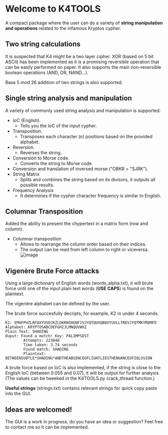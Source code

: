 # Welcome to K4TOOLS

A compact package where the user can do a variety of **string manipulation and operations** related to the infamous Kryptos cypher.


## Two string calculations

It is suspected that K4 might be a two layer cipher. XOR (based on 5 bit ASCII) has been implemented as it is a promising reversible operation that can be easily performed on paper. It also supports the main non-reversible boolean operations (AND, OR, NAND...).

Base 5 mod 26 addition of two strings is also supported.

## Single string analysis and manipulation

A variety of commonly used string analysis and manipulation is supported:
- IoC (English).
	- Tells you the IoC of the input cypher.
- Transposition.
	- Transposes each character (n) positions based on the provided alphabet.
- Reversion.
	- Reverses the string.
- Conversion to Morse code.
	 - Converts the string to Morse code.
- Conversion and translation of inversed morse ("OBKR = "SJRK").
- String Matrix
	- Splits and combines the string based on its divisors, it outputs all possible results.
- Frequency Analysis
	- It determines if the cypher character frequency is similar to English. 

## Columnar Transposition

Added the ability to present the chypertext in a matrix form (row and column).
- Columnar transposition
  	- Allows to rearrange the column order based on their indices.
  	- The output can be read from left column to right or viceversa.
![image](https://github.com/user-attachments/assets/51a74632-f072-437e-b960-89bffc2a3695)

## Vigenère Brute Force attacks

Using a large dictionary of English words (words_alpha.txt), it will brute force until one of the input plain text words (**USE CAPS**)  is found on the plaintext.

The vigenère alphabet can be defined by the user.

The brute force succesfully decripts, for example, K2 in under 4 seconds.

	K2: EMUFPHZLRFAXYUSDJKZLDKRNSHGNFIVJYQTQUXQBQVYUVLLTREVJYQTMKYRDMFD
	Alphabet: KRYPTOSABCDEFGHIJLMNQUVWXZ
	Plain Text: SHADING
	Ouput: Found a match! Key: PALIMPSEST
			Attempts: 223848
			Time taken: 3.74 seconds
			Found match: SHADING
			Plaintext: BETWEENSUBTLE*SHADING*ANDTHEABSENCEOFLIGHTLIESTHENUANCEOFIQLUSION
	
A brute force based on IoC is also implemented, if the string is close to the English IoC (between 0.055 and 0.07), it will be output for further analysis. (The values can be tweeked in the K4TOOLS.py crack_thread function.)

**Useful strings** (strings.txt) contains relevant strings for quick copy paste into the GUI.

## Ideas are welcomed!
The GUI is a work in progress, do you have an idea or suggestion? Feel free to contact me so it can be implemented.
